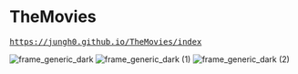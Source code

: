 # TheMovies

<pre><a href="https://jungh0.github.io/TheMovies/index">https://jungh0.github.io/TheMovies/index</a></pre>

![frame_generic_dark](https://user-images.githubusercontent.com/8678595/85942794-907aef80-b966-11ea-9384-813253a88beb.png)
![frame_generic_dark (1)](https://user-images.githubusercontent.com/8678595/85942274-3f1d3100-b963-11ea-8012-ceb1dc442a11.png)
![frame_generic_dark (2)](https://user-images.githubusercontent.com/8678595/85942275-3fb5c780-b963-11ea-9382-a8d967b31ae0.png)
